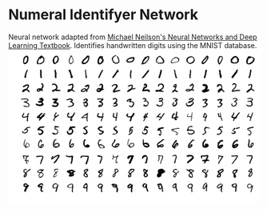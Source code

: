 # Numeral Identifyer Network
Neural network adapted from [Michael Neilson's Neural Networks and Deep Learning Textbook](http://neuralnetworksanddeeplearning.com/chap1.html). Identifies handwritten digits using the MNIST database.
![MNIST_numbers](.\Images\MnistExamples.png)
